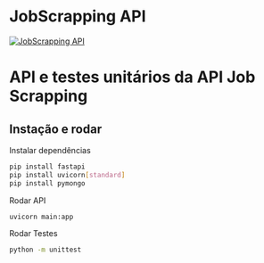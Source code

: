 # JobScrapping API

[![JobScrapping API](https://github.com/leonardosblang/job-scrapping-api/actions/workflows/python-app.yml/badge.svg)](https://github.com/leonardosblang/job-scrapping-api/actions/workflows/python-app.yml)

# API e testes unitários da API Job Scrapping

## Instação e rodar

Instalar dependências

```bash
pip install fastapi
pip install uvicorn[standard]
pip install pymongo
```

Rodar API

```bash
uvicorn main:app
```

Rodar Testes

```bash
python -m unittest
```


